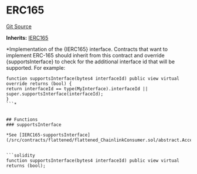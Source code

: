 # ERC165
[Git Source](https://github.com//Team3dVidyaGames/Contracts/blob/587f423f64ab56a242c28dfa0c3602ff1cc24292/src/contracts/flattened/flattened_ChainlinkConsumer.sol)

**Inherits:**
[IERC165](/src/contracts/flattened/flattened_ChainlinkConsumer.sol/interface.IERC165.md)

*Implementation of the {IERC165} interface.
Contracts that want to implement ERC-165 should inherit from this contract and override {supportsInterface} to check
for the additional interface id that will be supported. For example:
```solidity
function supportsInterface(bytes4 interfaceId) public view virtual override returns (bool) {
return interfaceId == type(MyInterface).interfaceId || super.supportsInterface(interfaceId);
}
```*


## Functions
### supportsInterface

*See [IERC165-supportsInterface](/src/contracts/flattened/flattened_ChainlinkConsumer.sol/abstract.AccessControl.md#supportsinterface).*


```solidity
function supportsInterface(bytes4 interfaceId) public view virtual returns (bool);
```

